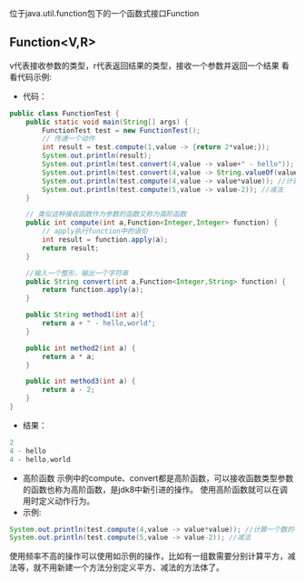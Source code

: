 位于java.util.function包下的一个函数式接口Function
## Function<V,R>
v代表接收参数的类型，r代表返回结果的类型，接收一个参数并返回一个结果
看看代码示例:
- 代码：
```java
public class FunctionTest {
    public static void main(String[] args) {
        FunctionTest test = new FunctionTest();
        // 传递一个动作
        int result = test.compute(1,value -> {return 2*value;});
        System.out.println(result);
        System.out.println(test.convert(4,value -> value+" - hello"));
        System.out.println(test.convert(4,value -> String.valueOf(value + " - hello,world")));
        System.out.println(test.compute(4,value -> value*value)); //计算一个数的平方
        System.out.println(test.compute(5,value -> value-2)); //减法
    }

    // 类似这种接收函数作为参数的函数又称为高阶函数
    public int compute(int a,Function<Integer,Integer> function) {
        // apply执行function中的语句
        int result = function.apply(a);
        return result;
    }

    //输入一个整形，输出一个字符串
    public String convert(int a,Function<Integer,String> function) {
        return function.apply(a);
    }

    public String method1(int a){
        return a + " - hello,world";
    }

    public int method2(int a) {
        return a * a;
    }

    public int method3(int a) {
        return a - 2;
    }
}
```
- 结果：
```java
2
4 - hello
4 - hello,world
```

- 高阶函数
示例中的compute、convert都是高阶函数，可以接收函数类型参数的函数也称为高阶函数，是jdk8中新引进的操作。
使用高阶函数就可以在调用时定义动作行为。
- 示例:
```java
System.out.println(test.compute(4,value -> value*value)); //计算一个数的平方
System.out.println(test.compute(5,value -> value-2)); //减法
```
使用频率不高的操作可以使用如示例的操作，比如有一组数需要分别计算平方，减法等，就不用新建一个方法分别定义平方、减法的方法体了。

## 